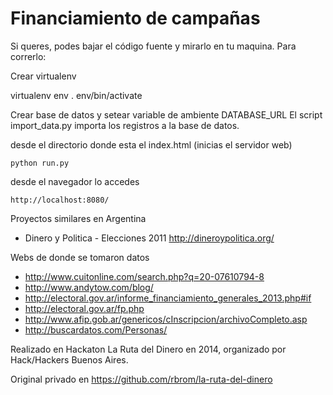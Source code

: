 Financiamiento de campañas
==========================


Si queres, podes bajar el código fuente y mirarlo en tu maquina. Para correrlo:


Crear virtualenv

  virtualenv env
  . env/bin/activate

Crear base de datos y setear variable de ambiente DATABASE_URL
El script import_data.py importa los registros a la base de datos.

desde el directorio donde esta el index.html (inicias el servidor web)

    python run.py

desde el navegador lo accedes

    http://localhost:8080/


Proyectos similares en Argentina

* Dinero y Politica - Elecciones 2011 http://dineroypolitica.org/

Webs de donde se tomaron datos

* http://www.cuitonline.com/search.php?q=20-07610794-8
* http://www.andytow.com/blog/
* http://electoral.gov.ar/informe_financiamiento_generales_2013.php#if
* http://electoral.gov.ar/fp.php
* http://www.afip.gob.ar/genericos/cInscripcion/archivoCompleto.asp
* http://buscardatos.com/Personas/

Realizado en Hackaton La Ruta del Dinero en 2014, organizado por Hack/Hackers Buenos Aires.

Original privado en https://github.com/rbrom/la-ruta-del-dinero
